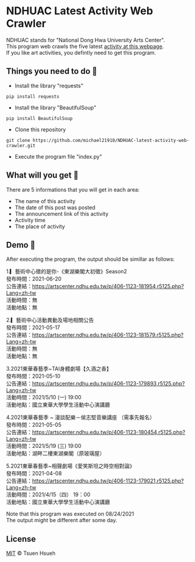# NDHUAC Latest Activity Web Crawler
NDHUAC stands for "National Dong Hwa University Arts Center".  
This program web crawls the five latest [activity at this webpage](https://artscenter.ndhu.edu.tw/p/403-1123-5125-1.php?Lang=zh-tw).  
If you like art activities, you defintly need to get this program.  
  
## Things you need to do :open_book:
* Install the library "requests"
```
pip install requests
```
* Install the library "BeautifulSoup"
```
pip install BeautifulSoup
```
* Clone this repository
```
git clone https://github.com/michael21910/NDHUAC-latest-activity-web-crawler.git
```
* Execute the program file "index.py"
  
## What will you get :icecream:
There are 5 informations that you will get in each area:  
- The name of this activity
- The date of this post was posted
- The announcement link of this activity
- Activity time
- The place of activity
  
## Demo :eyes:
After executing the program, the output should be simillar as follows:  
  
1.▎藝術中心徵的是你-《東湖樂閣大初徵》Season2  
發布時間：2021-06-20  
公告連結：https://artscenter.ndhu.edu.tw/p/406-1123-181954,r5125.php?Lang=zh-tw  
活動時間：無  
活動地點：無  
  
2.▎藝術中心活動異動及場地相關公告  
發布時間：2021-05-17  
公告連結：https://artscenter.ndhu.edu.tw/p/406-1123-181579,r5125.php?Lang=zh-tw  
活動時間：無  
活動地點：無  
  
3.2021東華春藝季~TAI身體劇場【久酒之香】  
發布時間：2021-05-10  
公告連結：https://artscenter.ndhu.edu.tw/p/406-1123-179893,r5125.php?Lang=zh-tw  
活動時間：2021/5/10 (一)  19:00  
活動地點：國立東華大學學生活動中心演講廳  
  
4.2021東華春藝季 ~ 漫談配樂－侯志堅音樂講座 （需事先報名）  
發布時間：2021-05-05  
公告連結：https://artscenter.ndhu.edu.tw/p/406-1123-180454,r5125.php?Lang=zh-tw  
活動時間：2021/5/19 (三) 19:00  
活動地點：湖畔二樓東湖樂閣（原玻璃屋）  
  
5.2021東華春藝季~相聲劇場《愛笑斯坦之時空相對論》  
發布時間：2021-04-08  
公告連結：https://artscenter.ndhu.edu.tw/p/406-1123-179021,r5125.php?Lang=zh-tw  
活動時間：2021/4/15（四） 19：00  
活動地點：國立東華大學學生活動中心演講廳  

Note that this program was executed on 08/24/2021  
The output might be different after some day.  

## License
[MIT](LICENSE) © Tsuen Hsueh
